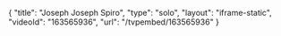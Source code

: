 {
    "title": "Joseph Joseph Spiro",
    "type": "solo",
    "layout": "iframe-static",
    "videoId": "163565936",
    "url": "\/tvpembed\/163565936"
}